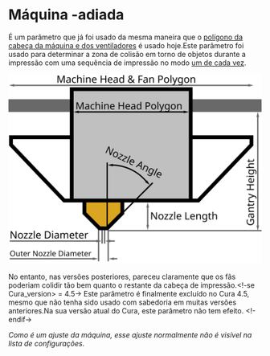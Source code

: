 Máquina -adiada
====
É um parâmetro que já foi usado da mesma maneira que o [polígono da cabeça da máquina e dos ventiladores](Machine_Head_With_Fans_Polygon.md) é usado hoje.Este parâmetro foi usado para determinar a zona de colisão em torno de objetos durante a impressão com uma sequência de impressão no modo [um de cada vez](../Blackmagic/print_sequence.md).

![Dimensões da cabeça de impressão](../images/head_dimensions.svg)

No entanto, nas versões posteriores, pareceu claramente que os fãs poderiam colidir tão bem quanto o restante da cabeça de impressão.<!-se Cura_version> = 4.5-> Este parâmetro é finalmente excluído no Cura 4.5, mesmo que não tenha sido usado com sabedoria em muitas versões anteriores.Na sua versão atual do Cura, este parâmetro não tem efeito. <!-endif->

*Como é um ajuste da máquina, esse ajuste normalmente não é visível na lista de configurações.*